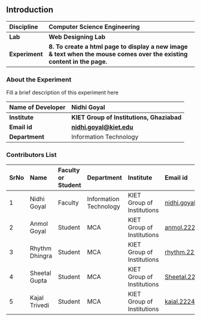 ## Introduction


<b>Discipline | <b>Computer Science Engineering
:--|:--|
<b> Lab | <b> Web Designing Lab
<b> Experiment|     <b> 8. To create a html page to display a new image & text when the mouse comes over the existing content in the page.

### About the Experiment 

Fill a brief description of this experiment here

<b>Name of Developer | <b> Nidhi Goyal
:--|:--|
<b> Institute | <b>  KIET Group of Institutions, Ghaziabad
<b> Email id|     <b>  nidhi.goyal@kiet.edu
<b> Department |  Information Technology

### Contributors List

SrNo | Name | Faculty or Student | Department| Institute | Email id
:--|:--|:--|:--|:--|:--|
1 | Nidhi Goyal | Faculty | Information Technology | KIET Group of Institutions | nidhi.goyal@kiet.ed
2 | Anmol Goyal | Student | MCA | KIET Group of Institutions | anmol.2224mca1145@kiet.edu
3 | Rhythm Dhingra | Student | MCA | KIET Group of Institutions | rhythm.2224mca1093@kiet.edu
4 | Sheetal Gupta | Student | MCA | KIET Group of Institutions | Sheetal.2224mca1114@kiet.edu
5 | Kajal Trivedi | Student | MCA | KIET Group of Institutions | kajal.2224mca1116@kiet.edu
